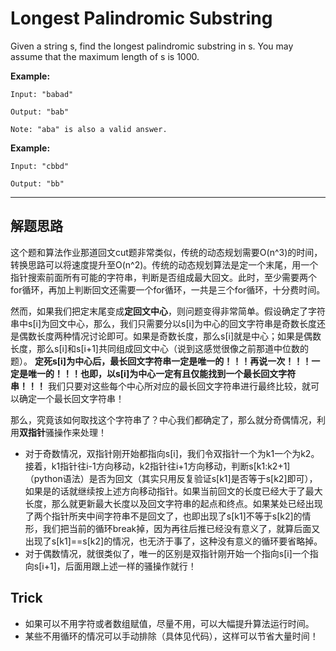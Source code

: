 # Longest Palindromic Substring #
Given a string s, find the longest palindromic substring in s. You may assume that the maximum length of s is 1000.

**Example:**
```
Input: "babad"

Output: "bab"

Note: "aba" is also a valid answer.
```
 
**Example:**
```
Input: "cbbd"

Output: "bb"
```
---
## 解题思路 ##
这个题和算法作业那道回文cut题非常类似，传统的动态规划需要O(n^3)的时间，转换思路可以将速度提升至O(n^2)。传统的动态规划算法是定一个末尾，用一个指针搜索前面所有可能的字符串，判断是否组成最大回文。此时，至少需要两个for循环，再加上判断回文还需要一个for循环，一共是三个for循环，十分费时间。

然而，如果我们把定末尾变成**定回文中心**，则问题变得非常简单。假设确定了字符串中s[i]为回文中心，那么，我们只需要分以s[i]为中心的回文字符串是奇数长度还是偶数长度两种情况讨论即可。如果是奇数长度，那么s[i]就是中心；如果是偶数长度，那么s[i]和s[i+1]共同组成回文中心（说到这感觉很像之前那道中位数的题）。 **定死s[i]为中心后，最长回文字符串一定是唯一的！！！再说一次！！！一定是唯一的！！！也即，以s[i]为中心一定有且仅能找到一个最长回文字符串！！！** 我们只要对这些每个中心所对应的最长回文字符串进行最终比较，就可以确定一个最长回文字符串！

那么，究竟该如何取找这个字符串了？中心我们都确定了，那么就分奇偶情况，利用**双指针**骚操作来处理！
- 对于奇数情况，双指针刚开始都指向s[i]，我们令双指针一个为k1一个为k2。接着，k1指针往i-1方向移动，k2指针往i+1方向移动，判断s[k1:k2+1]（python语法）是否为回文（其实只用反复验证s[k1]是否等于s[k2]即可），如果是的话就继续按上述方向移动指针。如果当前回文的长度已经大于了最大长度，那么就更新最大长度以及回文字符串的起点和终点。如果某处已经出现了两个指针所夹中间字符串不是回文了，也即出现了s[k1]不等于s[k2]的情形，我们把当前的循环break掉，因为再往后推已经没有意义了，就算后面又出现了s[k1]==s[k2]的情况，也无济于事了，这种没有意义的循环要省略掉。
- 对于偶数情况，就很类似了，唯一的区别是双指针刚开始一个指向s[i]一个指向s[i+1]，后面用跟上述一样的骚操作就行！


## Trick ##
- 如果可以不用字符或者数组赋值，尽量不用，可以大幅提升算法运行时间。
- 某些不用循环的情况可以手动排除（具体见代码），这样可以节省大量时间！
